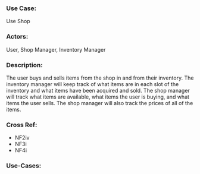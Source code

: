 ### Use Case: 
Use Shop
### Actors: 
User, Shop Manager, Inventory Manager
### Description:
  The user buys and sells items from the shop in and from their inventory. The inventory manager will keep track of what items are in each slot of the inventory and what items have been acquired and sold. The shop manager will track what items are available, what items the user is buying, and what items the user sells. The shop manager will also track the prices of all of the items.
### Cross Ref:
* NF2iv
* NF3i
* NF4i
### Use-Cases: 
